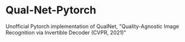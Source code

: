 # Qual-Net-Pytorch
Unofficial Pytorch implementation of QualNet, "Quality-Agnostic Image Recognition via Invertible Decoder (CVPR, 2021)"
